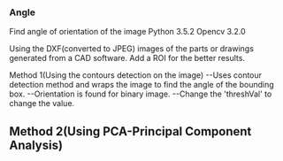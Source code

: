 ### Angle ###
Find angle of orientation of the image
Python 3.5.2
Opencv 3.2.0

Using the DXF(converted to JPEG) images of the parts or drawings generated from a CAD software.
Add a ROI for the better results.


Method 1(Using the contours detection on the image)
--Uses contour detection method and wraps the image to find the angle of the bounding box.
--Orientation is found for binary image.
--Change the 'threshVal' to change the value.

Method 2(Using PCA-Principal Component Analysis)
--